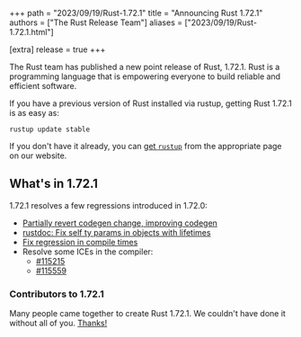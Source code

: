 +++
path = "2023/09/19/Rust-1.72.1"
title = "Announcing Rust 1.72.1"
authors = ["The Rust Release Team"]
aliases = ["2023/09/19/Rust-1.72.1.html"]

[extra]
release = true
+++

The Rust team has published a new point release of Rust, 1.72.1. Rust is a
programming language that is empowering everyone to build reliable and
efficient software.

If you have a previous version of Rust installed via rustup, getting Rust
1.72.1 is as easy as:

```
rustup update stable
```

If you don't have it already, you can [get `rustup`][rustup] from the
appropriate page on our website.

[rustup]: https://www.rust-lang.org/install.html

## What's in 1.72.1

1.72.1 resolves a few regressions introduced in 1.72.0:

- [Partially revert codegen change, improving codegen](https://github.com/rust-lang/rust/pull/115236)
- [rustdoc: Fix self ty params in objects with lifetimes](https://github.com/rust-lang/rust/pull/115276)
- [Fix regression in compile times](https://github.com/rust-lang/rust/pull/114948)
- Resolve some ICEs in the compiler:
  - [#115215](https://github.com/rust-lang/rust/pull/115215)
  - [#115559](https://github.com/rust-lang/rust/pull/115559)

### Contributors to 1.72.1

Many people came together to create Rust 1.72.1. We couldn't have done it
without all of you. [Thanks!](https://thanks.rust-lang.org/rust/1.72.1/)
